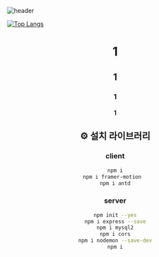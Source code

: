 ![header](https://capsule-render.vercel.app/api?type=Waving&color=gradient&height=400&section=header&text=조선미녀%20&fontSize=90)


[![Top Langs](https://github-readme-stats.vercel.app/api/top-langs/?username=anuraghazra&langs_count=5&layout=compact&theme=highcontrast)](https://github.com/anuraghazra/github-readme-stats)
<div align=center>
  
# 1
## 1
### 1
#### 1
## ⚙️ 설치 라이브러리  

### client

```bash
npm i
npm i framer-motion  
npm i antd
```

### server

```bash
npm init --yes
npm i express --save
npm i mysql2
npm i cors
npm i nodemon --save-dev
npm i
```
 </div>


